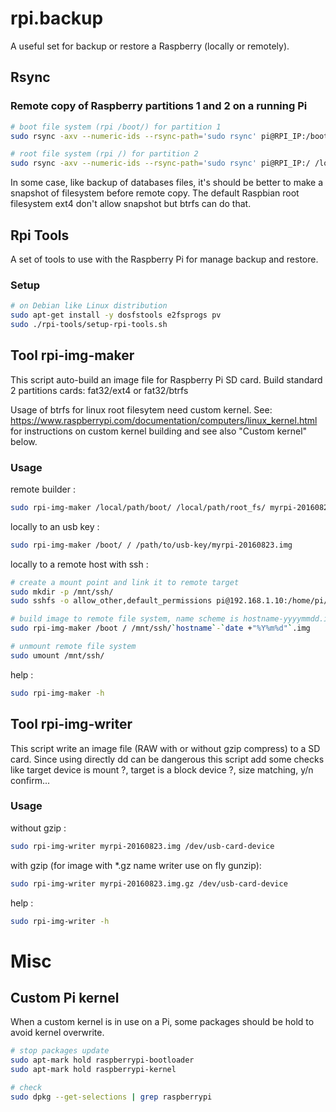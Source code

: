 # rpi.backup

A useful set for backup or restore a Raspberry (locally or remotely).


## Rsync

### Remote copy of Raspberry partitions 1 and 2 on a running Pi

```bash
# boot file system (rpi /boot/) for partition 1
sudo rsync -axv --numeric-ids --rsync-path='sudo rsync' pi@RPI_IP:/boot/ /local/path/boot/

# root file system (rpi /) for partition 2
sudo rsync -axv --numeric-ids --rsync-path='sudo rsync' pi@RPI_IP:/ /local/path/root_fs/
```

In some case, like backup of databases files, it's should be better to make a 
snapshot of filesystem before remote copy. The default Raspbian root filesystem 
ext4 don't allow snapshot but btrfs can do that.

## Rpi Tools

A set of tools to use with the Raspberry Pi for manage backup and restore.

### Setup

```bash
# on Debian like Linux distribution
sudo apt-get install -y dosfstools e2fsprogs pv
sudo ./rpi-tools/setup-rpi-tools.sh
```

## Tool rpi-img-maker

This script auto-build an image file for Raspberry Pi SD card. Build standard 2 
partitions cards: fat32/ext4 or fat32/btrfs

Usage of btrfs for linux root filesytem need custom kernel. See: 
https://www.raspberrypi.com/documentation/computers/linux_kernel.html for 
instructions on custom kernel building and see also "Custom kernel" below.

### Usage

remote builder :

```bash
sudo rpi-img-maker /local/path/boot/ /local/path/root_fs/ myrpi-20160823.img
```

locally to an usb key :

```bash
sudo rpi-img-maker /boot/ / /path/to/usb-key/myrpi-20160823.img
```

locally to a remote host with ssh :

```bash
# create a mount point and link it to remote target
sudo mkdir -p /mnt/ssh/
sudo sshfs -o allow_other,default_permissions pi@192.168.1.10:/home/pi/ /mnt/ssh/

# build image to remote file system, name scheme is hostname-yyyymmdd.img
sudo rpi-img-maker /boot / /mnt/ssh/`hostname`-`date +"%Y%m%d"`.img

# unmount remote file system
sudo umount /mnt/ssh/
```

help :

```bash
sudo rpi-img-maker -h
```

## Tool rpi-img-writer

This script write an image file (RAW with or without gzip compress) to a SD 
card. Since using directly dd can be dangerous this script add some checks like 
target device is mount ?, target is a block device ?, size matching, y/n 
confirm...

### Usage

without gzip :

```bash
sudo rpi-img-writer myrpi-20160823.img /dev/usb-card-device
```

with gzip (for image with *.gz name writer use on fly gunzip):

```bash
sudo rpi-img-writer myrpi-20160823.img.gz /dev/usb-card-device
```
help :

```bash
sudo rpi-img-writer -h
```

# Misc

## Custom Pi kernel

When a custom kernel is in use on a Pi, some packages should be hold to avoid 
kernel overwrite.

```bash
# stop packages update
sudo apt-mark hold raspberrypi-bootloader
sudo apt-mark hold raspberrypi-kernel

# check
sudo dpkg --get-selections | grep raspberrypi
```
